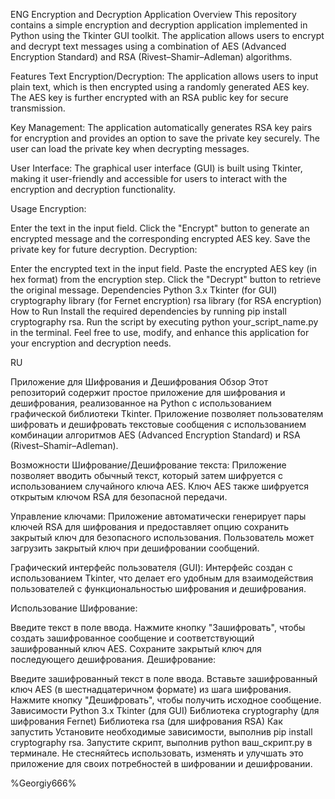 ENG
Encryption and Decryption Application
Overview
This repository contains a simple encryption and decryption application implemented in Python using the Tkinter GUI toolkit. The application allows users to encrypt and decrypt text messages using a combination of AES (Advanced Encryption Standard) and RSA (Rivest–Shamir–Adleman) algorithms.

Features
Text Encryption/Decryption: The application allows users to input plain text, which is then encrypted using a randomly generated AES key. The AES key is further encrypted with an RSA public key for secure transmission.

Key Management: The application automatically generates RSA key pairs for encryption and provides an option to save the private key securely. The user can load the private key when decrypting messages.

User Interface: The graphical user interface (GUI) is built using Tkinter, making it user-friendly and accessible for users to interact with the encryption and decryption functionality.

Usage
Encryption:

Enter the text in the input field.
Click the "Encrypt" button to generate an encrypted message and the corresponding encrypted AES key.
Save the private key for future decryption.
Decryption:

Enter the encrypted text in the input field.
Paste the encrypted AES key (in hex format) from the encryption step.
Click the "Decrypt" button to retrieve the original message.
Dependencies
Python 3.x
Tkinter (for GUI)
cryptography library (for Fernet encryption)
rsa library (for RSA encryption)
How to Run
Install the required dependencies by running pip install cryptography rsa.
Run the script by executing python your_script_name.py in the terminal.
Feel free to use, modify, and enhance this application for your encryption and decryption needs.

RU

Приложение для Шифрования и Дешифрования
Обзор
Этот репозиторий содержит простое приложение для шифрования и дешифрования, реализованное на Python с использованием графической библиотеки Tkinter. Приложение позволяет пользователям шифровать и дешифровать текстовые сообщения с использованием комбинации алгоритмов AES (Advanced Encryption Standard) и RSA (Rivest–Shamir–Adleman).

Возможности
Шифрование/Дешифрование текста: Приложение позволяет вводить обычный текст, который затем шифруется с использованием случайного ключа AES. Ключ AES также шифруется открытым ключом RSA для безопасной передачи.

Управление ключами: Приложение автоматически генерирует пары ключей RSA для шифрования и предоставляет опцию сохранить закрытый ключ для безопасного использования. Пользователь может загрузить закрытый ключ при дешифровании сообщений.

Графический интерфейс пользователя (GUI): Интерфейс создан с использованием Tkinter, что делает его удобным для взаимодействия пользователей с функциональностью шифрования и дешифрования.

Использование
Шифрование:

Введите текст в поле ввода.
Нажмите кнопку "Зашифровать", чтобы создать зашифрованное сообщение и соответствующий зашифрованный ключ AES.
Сохраните закрытый ключ для последующего дешифрования.
Дешифрование:

Введите зашифрованный текст в поле ввода.
Вставьте зашифрованный ключ AES (в шестнадцатеричном формате) из шага шифрования.
Нажмите кнопку "Дешифровать", чтобы получить исходное сообщение.
Зависимости
Python 3.x
Tkinter (для GUI)
Библиотека cryptography (для шифрования Fernet)
Библиотека rsa (для шифрования RSA)
Как запустить
Установите необходимые зависимости, выполнив pip install cryptography rsa.
Запустите скрипт, выполнив python ваш_скрипт.py в терминале.
Не стесняйтесь использовать, изменять и улучшать это приложение для своих потребностей в шифровании и дешифровании.

%Georgiy666%
